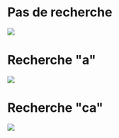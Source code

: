 # Pas de recherche
![](https://github.com/cegepmatane/projet-web-2021-GuiKenSim/blob/master/poc/ajax/barre-recherche-ajax/capture%20%C3%A9cran/produit%20afficher%20sans%20recherche%20.png)
# Recherche "a"
![](https://github.com/cegepmatane/projet-web-2021-GuiKenSim/blob/master/poc/ajax/barre-recherche-ajax/capture%20%C3%A9cran/taper%20un%20s.png)
# Recherche "ca"
![](https://github.com/cegepmatane/projet-web-2021-GuiKenSim/blob/master/poc/ajax/barre-recherche-ajax/capture%20%C3%A9cran/taper%20ca.png)